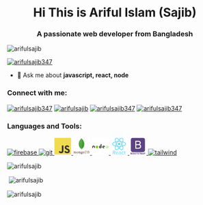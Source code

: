 <h1 align="center">Hi This is Ariful Islam (Sajib)</h1>
<h3 align="center">A passionate web developer from Bangladesh</h3>

<p align="left"> <img src="https://komarev.com/ghpvc/?username=arifulsajib&label=Profile%20views&color=0e75b6&style=flat" alt="arifulsajib" /> </p>

<p align="left"> <a href="https://twitter.com/arifulsajib347" target="blank"><img src="https://img.shields.io/twitter/follow/arifulsajib347?logo=twitter&style=for-the-badge" alt="arifulsajib347" /></a> </p>

- 💬 Ask me about **javascript, react, node**

<h3 align="left">Connect with me:</h3>
<p align="left">
<a href="https://twitter.com/arifulsajib347" target="blank"><img align="center" src="https://cdn.jsdelivr.net/npm/simple-icons@3.0.1/icons/twitter.svg" alt="arifulsajib347" height="30" width="40" /></a>
<a href="https://linkedin.com/in/arifulsajib" target="blank"><img align="center" src="https://cdn.jsdelivr.net/npm/simple-icons@3.0.1/icons/linkedin.svg" alt="arifulsajib" height="30" width="40" /></a>
<a href="https://fb.com/arifulsajib347" target="blank"><img align="center" src="https://cdn.jsdelivr.net/npm/simple-icons@3.0.1/icons/facebook.svg" alt="arifulsajib347" height="30" width="40" /></a>
<a href="https://instagram.com/arifulsajib347" target="blank"><img align="center" src="https://cdn.jsdelivr.net/npm/simple-icons@3.0.1/icons/instagram.svg" alt="arifulsajib347" height="30" width="40" /></a>
</p>

<h3 align="left">Languages and Tools:</h3>
<p align="left"> <a href="https://firebase.google.com/" target="_blank"> <img src="https://www.vectorlogo.zone/logos/firebase/firebase-icon.svg" alt="firebase" width="40" height="40"/> </a> <a href="https://git-scm.com/" target="_blank"> <img src="https://www.vectorlogo.zone/logos/git-scm/git-scm-icon.svg" alt="git" width="40" height="40"/> </a> <a href="https://developer.mozilla.org/en-US/docs/Web/JavaScript" target="_blank"> <img src="https://raw.githubusercontent.com/devicons/devicon/master/icons/javascript/javascript-original.svg" alt="javascript" width="40" height="40"/> </a> <a href="https://www.mongodb.com/" target="_blank"> <img src="https://raw.githubusercontent.com/devicons/devicon/master/icons/mongodb/mongodb-original-wordmark.svg" alt="mongodb" width="40" height="40"/> </a> <a href="https://nodejs.org" target="_blank"> <img src="https://raw.githubusercontent.com/devicons/devicon/master/icons/nodejs/nodejs-original-wordmark.svg" alt="nodejs" width="40" height="40"/> </a> <a href="https://reactjs.org/" target="_blank"> <img src="https://raw.githubusercontent.com/devicons/devicon/master/icons/react/react-original-wordmark.svg" alt="react" width="40" height="40"/> </a> <a href="https://getbootstrap.com" target="_blank"> <img src="https://raw.githubusercontent.com/devicons/devicon/master/icons/bootstrap/bootstrap-plain-wordmark.svg" alt="bootstrap" width="40" height="40"/> </a> <a href="https://tailwindcss.com/" target="_blank"> <img src="https://www.vectorlogo.zone/logos/tailwindcss/tailwindcss-icon.svg" alt="tailwind" width="40" height="40"/> </a> </p>

<p><img align="center" src="https://github-readme-stats.vercel.app/api/top-langs?username=arifulsajib&show_icons=true&locale=en&layout=compact" alt="arifulsajib" /></p>

<p>&nbsp;<img align="center" src="https://github-readme-stats.vercel.app/api?username=arifulsajib&show_icons=true&locale=en" alt="arifulsajib" /></p>

<p><img align="center" src="https://github-readme-streak-stats.herokuapp.com/?user=arifulsajib&" alt="arifulsajib" /></p>
